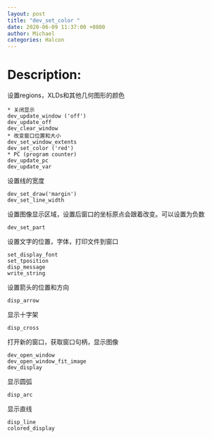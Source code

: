 ```yaml
---
layout: post
title: "dev_set_color "
date: 2020-06-09 11:37:00 +0800
author: Michael
categories: Halcon
---
```


# Description:

设置regions，XLDs和其他几何图形的颜色

	* 关闭显示
	dev_update_window ('off')
	dev_update_off
	dev_clear_window
	* 改变窗口位置和大小
	dev_set_window_extents 
	dev_set_color ('red')
	* PC (program counter)
	dev_update_pc
	dev_update_var

设置线的宽度

	dev_set_draw('margin') 
	dev_set_line_width


设置图像显示区域，设置后窗口的坐标原点会跟着改变。可以设置为负数

	dev_set_part 

设置文字的位置，字体，打印文件到窗口

	set_display_font
	set_tposition
	disp_message
	write_string 

设置箭头的位置和方向

	disp_arrow

显示十字架

	disp_cross

打开新的窗口，获取窗口句柄，显示图像

	dev_open_window
	dev_open_window_fit_image
	dev_display

显示圆弧

	disp_arc 

显示直线

	disp_line
	colored_display